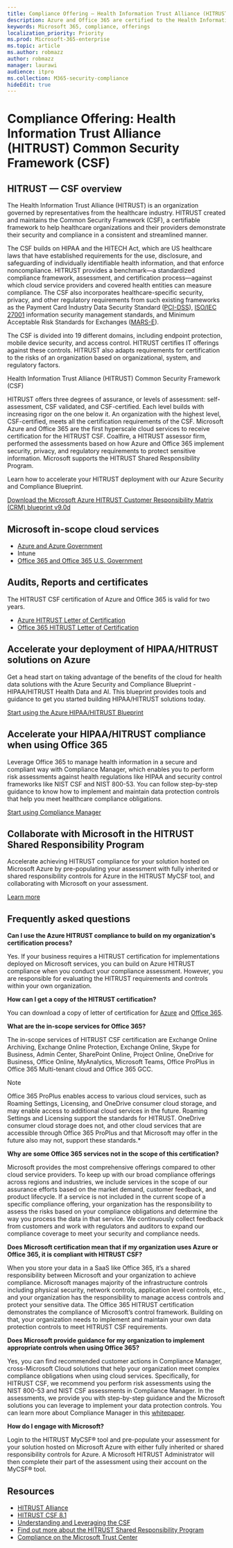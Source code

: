```yaml
---
title: Compliance Offering — Health Information Trust Alliance (HITRUST) Common Security Framework (CSF)
description: Azure and Office 365 are certified to the Health Information Trust Alliance (HITRUST) Common Security Framework (CSF).
keywords: Microsoft 365, compliance, offerings
localization_priority: Priority
ms.prod: Microsoft-365-enterprise
ms.topic: article
ms.author: robmazz
author: robmazz
manager: laurawi
audience: itpro
ms.collection: M365-security-compliance
hideEdit: true
---
```


# Compliance Offering: Health Information Trust Alliance (HITRUST) Common Security Framework (CSF)

## HITRUST — CSF overview

The Health Information Trust Alliance (HITRUST) is an organization governed by representatives from the healthcare industry. HITRUST created and maintains the Common Security Framework (CSF), a certifiable framework to help healthcare organizations and their providers demonstrate their security and compliance in a consistent and streamlined manner.

The CSF builds on HIPAA and the HITECH Act, which are US healthcare laws that have established requirements for the use, disclosure, and safeguarding of individually identifiable health information, and that enforce noncompliance. HITRUST provides a benchmark—a standardized compliance framework, assessment, and certification process—against which cloud service providers and covered health entities can measure compliance. The CSF also incorporates healthcare-specific security, privacy, and other regulatory requirements from such existing frameworks as the Payment Card Industry Data Security Standard ([PCI-DSS](https://www.microsoft.com/en-us/trustcenter/compliance/pci)), [ISO/IEC 27001](https://www.microsoft.com/en-us/trustcenter/compliance/iso-iec-27001) information security management standards, and Minimum Acceptable Risk Standards for Exchanges ([MARS-E](https://www.microsoft.com/en-us/trustcenter/compliance/mars-e)).

The CSF is divided into 19 different domains, including endpoint protection, mobile device security, and access control. HITRUST certifies IT offerings against these controls. HITRUST also adapts requirements for certification to the risks of an organization based on organizational, system, and regulatory factors.

Health Information Trust Alliance (HITRUST) Common Security Framework (CSF)

HITRUST offers three degrees of assurance, or levels of assessment: self-assessment, CSF validated, and CSF-certified. Each level builds with increasing rigor on the one below it. An organization with the highest level, CSF-certified, meets all the certification requirements of the CSF. Microsoft Azure and Office 365 are the first hyperscale cloud services to receive certification for the HITRUST CSF. Coalfire, a HITRUST assessor firm, performed the assessments based on how Azure and Office 365 implement security, privacy, and regulatory requirements to protect sensitive information. Microsoft supports the HITRUST Shared Responsibility Program.

Learn how to accelerate your HITRUST deployment with our Azure Security and Compliance Blueprint.

[Download the Microsoft Azure HITRUST Customer Responsibility Matrix (CRM) blueprint v9.0d](https://servicetrust.microsoft.com/ViewPage/Blueprint?command=Download&downloadType=Document&downloadId=3ccde498-4761-4be0-be8b-cd8d379a3a4f&docTab=fc060920-cdb8-11e7-bacf-0bf52b09d912_Healthcare_Blueprint)

## Microsoft in-scope cloud services

- [Azure and Azure Government](https://aka.ms/AzureCompliance)
- Intune
- [Office 365 and Office 365 U.S. Government](https://go.microsoft.com/fwlink/p/?LinkID=2077751)

## Audits, Reports and certificates

The HITRUST CSF certification of Azure and Office 365 is valid for two years.

- [Azure HITRUST Letter of Certification](https://aka.ms/AzureHiTrustLetterofCertification)
- [Office 365 HITRUST Letter of Certification](https://aka.ms/O365HITRUSTcertification)

## Accelerate your deployment of HIPAA/HITRUST solutions on Azure

Get a head start on taking advantage of the benefits of the cloud for health data solutions with the Azure Security and Compliance Blueprint - HIPAA/HITRUST Health Data and AI. This blueprint provides tools and guidance to get you started building HIPAA/HITRUST solutions today.

[Start using the Azure HIPAA/HITRUST Blueprint](https://go.microsoft.com/fwlink/p/?linkid=2100613)

## Accelerate your HIPAA/HITRUST compliance when using Office 365

Leverage Office 365 to manage health information in a secure and compliant way with Compliance Manager, which enables you to perform risk assessments against health regulations like HIPAA and security control frameworks like NIST CSF and NIST 800-53. You can follow step-by-step guidance to know how to implement and maintain data protection controls that help you meet healthcare compliance obligations.

[Start using Compliance Manager](https://go.microsoft.com/fwlink/p/?linkid=862650)

## Collaborate with Microsoft in the HITRUST Shared Responsibility Program

Accelerate achieving HITRUST compliance for your solution hosted on Microsoft Azure by pre-populating your assessment with fully inherited or shared responsibility controls for Azure in the HITRUST MyCSF tool, and collaborating with Microsoft on your assessment.

[Learn more](https://go.microsoft.com/fwlink/p/?linkid=2100268)

## Frequently asked questions

**Can I use the Azure HITRUST compliance to build on my organization's certification process?**

Yes. If your business requires a HITRUST certification for implementations deployed on Microsoft services, you can build on Azure HITRUST compliance when you conduct your compliance assessment. However, you are responsible for evaluating the HITRUST requirements and controls within your own organization.

**How can I get a copy of the HITRUST certification?**

You can download a copy of letter of certification for [Azure](https://aka.ms/AzureHiTrustLetterofCertification) and [Office 365](https://aka.ms/O365HITRUSTcertification).

**What are the in-scope services for Office 365?**

The in-scope services of HITRUST CSF certification are Exchange Online Archiving, Exchange Online Protection, Exchange Online, Skype for Business, Admin Center, SharePoint Online, Project Online, OneDrive for Business, Office Online, MyAnalytics, Microsoft Teams, Office ProPlus in Office 365 Multi-tenant cloud and Office 365 GCC.

> [!NOTE]
> Office 365 ProPlus enables access to various cloud services, such as Roaming Settings, Licensing, and OneDrive consumer cloud storage, and may enable access to additional cloud services in the future. Roaming Settings and Licensing support the standards for HITRUST. OneDrive consumer cloud storage does not, and other cloud services that are accessible through Office 365 ProPlus and that Microsoft may offer in the future also may not, support these standards.*

**Why are some Office 365 services not in the scope of this certification?**

Microsoft provides the most comprehensive offerings compared to other cloud service providers. To keep up with our broad compliance offerings across regions and industries, we include services in the scope of our assurance efforts based on the market demand, customer feedback, and product lifecycle. If a service is not included in the current scope of a specific compliance offering, your organization has the responsibility to assess the risks based on your compliance obligations and determine the way you process the data in that service. We continuously collect feedback from customers and work with regulators and auditors to expand our compliance coverage to meet your security and compliance needs.

**Does Microsoft certification mean that if my organization uses Azure or Office 365, it is compliant with HITRUST CSF?**

When you store your data in a SaaS like Office 365, it’s a shared responsibility between Microsoft and your organization to achieve compliance. Microsoft manages majority of the infrastructure controls including physical security, network controls, application level controls, etc., and your organization has the responsibility to manage access controls and protect your sensitive data. The Office 365 HITRUST certification demonstrates the compliance of Microsoft’s control framework. Building on that, your organization needs to implement and maintain your own data protection controls to meet HITRUST CSF requirements.

**Does Microsoft provide guidance for my organization to implement appropriate controls when using Office 365?**

Yes, you can find recommended customer actions in Compliance Manager, cross-Microsoft Cloud solutions that help your organization meet complex compliance obligations when using cloud services. Specifically, for HITRUST CSF, we recommend you perform risk assessments using the NIST 800-53 and NIST CSF assessments in Compliance Manager. In the assessments, we provide you with step-by-step guidance and the Microsoft solutions you can leverage to implement your data protection controls. You can learn more about Compliance Manager in this [whitepaper](https://resources.office.com/ww-landing-m365e-gdpr-compliance-manager-whitepaper.html?lcid=en-us).

**How do I engage with Microsoft?**

Login to the HITRUST MyCSF® tool and pre-populate your assessment for your solution hosted on Microsoft Azure with either fully inherited or shared responsibility controls for Azure. A Microsoft HITRUST Administrator will then complete their part of the assessment using their account on the MyCSF® tool.

## Resources

- [HITRUST Alliance](https://hitrustalliance.net/)
- [HITRUST CSF 8.1](https://hitrustalliance.net/csf-license-agreement/)
- [Understanding and Leveraging the CSF](https://hitrustalliance.net/understanding-leveraging-csf/)
- [Find out more about the HITRUST Shared Responsibility Program](https://go.microsoft.com/fwlink/p/?linkid=2100268)
- [Compliance on the Microsoft Trust Center](https://www.microsoft.com/trust-center/compliance/compliance-overview)
